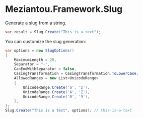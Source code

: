 # Meziantou.Framework.Slug

Generate a slug from a string.

````c#
var result = Slug.Create("This is a text");
````

You can customize the slug generation:

````c#
var options = new SlugOptions()
{
    MaximumLength = 20,
    Separator = "-",
    CanEndWithSeparator = false,
    CasingTransformation = CasingTransformation.ToLowerCase,
    AllowedRanges = new List<UnicodeRange>
    {
        UnicodeRange.Create('a', 'z'),
        UnicodeRange.Create('A', 'Z'),
        UnicodeRange.Create('0', '9'),
    },
};
Slug.Create("This is a text", options); // this-is-a-text
````